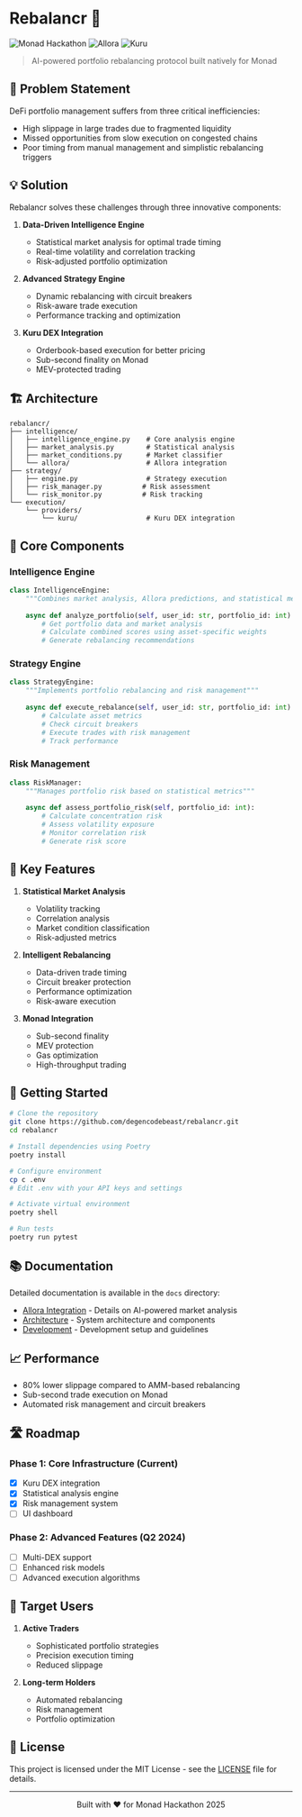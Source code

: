 # Rebalancr 🚀

![Monad Hackathon](https://img.shields.io/badge/Monad-Hackathon-5f4def)
![Allora](https://img.shields.io/badge/Allora-Powered-orange)
![Kuru](https://img.shields.io/badge/Kuru-Integrated-blue)

> AI-powered portfolio rebalancing protocol built natively for Monad

## 🎯 Problem Statement

DeFi portfolio management suffers from three critical inefficiencies:
- High slippage in large trades due to fragmented liquidity
- Missed opportunities from slow execution on congested chains
- Poor timing from manual management and simplistic rebalancing triggers

## 💡 Solution

Rebalancr solves these challenges through three innovative components:

1. **Data-Driven Intelligence Engine**
   - Statistical market analysis for optimal trade timing
   - Real-time volatility and correlation tracking
   - Risk-adjusted portfolio optimization

2. **Advanced Strategy Engine**
   - Dynamic rebalancing with circuit breakers
   - Risk-aware trade execution
   - Performance tracking and optimization

3. **Kuru DEX Integration**
   - Orderbook-based execution for better pricing
   - Sub-second finality on Monad
   - MEV-protected trading

## 🏗 Architecture

```plaintext
rebalancr/
├── intelligence/
│   ├── intelligence_engine.py    # Core analysis engine
│   ├── market_analysis.py        # Statistical analysis
│   ├── market_conditions.py      # Market classifier
│   └── allora/                   # Allora integration
├── strategy/
│   ├── engine.py                 # Strategy execution
│   ├── risk_manager.py          # Risk assessment
│   └── risk_monitor.py          # Risk tracking
└── execution/
    └── providers/
        └── kuru/                 # Kuru DEX integration
```

## 🔧 Core Components

### Intelligence Engine
```python
class IntelligenceEngine:
    """Combines market analysis, Allora predictions, and statistical metrics"""
    
    async def analyze_portfolio(self, user_id: str, portfolio_id: int):
        # Get portfolio data and market analysis
        # Calculate combined scores using asset-specific weights
        # Generate rebalancing recommendations
```

### Strategy Engine
```python
class StrategyEngine:
    """Implements portfolio rebalancing and risk management"""
    
    async def execute_rebalance(self, user_id: str, portfolio_id: int):
        # Calculate asset metrics
        # Check circuit breakers
        # Execute trades with risk management
        # Track performance
```

### Risk Management
```python
class RiskManager:
    """Manages portfolio risk based on statistical metrics"""
    
    async def assess_portfolio_risk(self, portfolio_id: int):
        # Calculate concentration risk
        # Assess volatility exposure
        # Monitor correlation risk
        # Generate risk score
```

## 🎯 Key Features

1. **Statistical Market Analysis**
   - Volatility tracking
   - Correlation analysis
   - Market condition classification
   - Risk-adjusted metrics

2. **Intelligent Rebalancing**
   - Data-driven trade timing
   - Circuit breaker protection
   - Performance optimization
   - Risk-aware execution

3. **Monad Integration**
   - Sub-second finality
   - MEV protection
   - Gas optimization
   - High-throughput trading

## 🚀 Getting Started

```bash
# Clone the repository
git clone https://github.com/degencodebeast/rebalancr.git
cd rebalancr

# Install dependencies using Poetry
poetry install

# Configure environment
cp c .env
# Edit .env with your API keys and settings

# Activate virtual environment
poetry shell

# Run tests
poetry run pytest
```

## 📚 Documentation

Detailed documentation is available in the `docs` directory:

- [Allora Integration](docs/ALLORA-INTEGRATION.md) - Details on AI-powered market analysis
- [Architecture](docs/ARCHITECTURE.md) - System architecture and components
- [Development](docs/DEVELOPMENT.md) - Development setup and guidelines

## 📈 Performance

- 80% lower slippage compared to AMM-based rebalancing
- Sub-second trade execution on Monad
- Automated risk management and circuit breakers

## 🛣 Roadmap

### Phase 1: Core Infrastructure (Current)
- [x] Kuru DEX integration
- [x] Statistical analysis engine
- [x] Risk management system
- [ ] UI dashboard

### Phase 2: Advanced Features (Q2 2024)
- [ ] Multi-DEX support
- [ ] Enhanced risk models
- [ ] Advanced execution algorithms

## 👥 Target Users

1. **Active Traders**
   - Sophisticated portfolio strategies
   - Precision execution timing
   - Reduced slippage

2. **Long-term Holders**
   - Automated rebalancing
   - Risk management
   - Portfolio optimization

## 📄 License

This project is licensed under the MIT License - see the [LICENSE](LICENSE) file for details.

---

<p align="center">Built with ❤️ for Monad Hackathon 2025</p> 